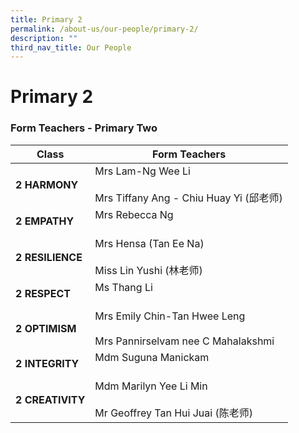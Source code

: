 ```yaml
---
title: Primary 2
permalink: /about-us/our-people/primary-2/
description: ""
third_nav_title: Our People
---
```

# **Primary 2**

### Form Teachers - Primary Two

| **Class**   	| Form Teachers 	|
|---	  |---	|
| **2 HARMONY** 	| Mrs Lam-Ng Wee Li<br>     <br>Mrs Tiffany Ang - Chiu Huay Yi (邱老师) 	|
| **2 EMPATHY** 	| Mrs Rebecca Ng<br>  <br> |
| **2 RESILIENCE** 	| Mrs Hensa (Tan Ee Na)<br>     <br>Miss Lin Yushi (林老师) 	|
| **2 RESPECT** 	| Ms Thang Li<br> <br> |
| **2 OPTIMISM** 	| Mrs Emily Chin-Tan Hwee Leng<br>     <br>Mrs Pannirselvam nee C Mahalakshmi 	|
| **2 INTEGRITY** 	| Mdm Suguna Manickam<br>  <br>	|
| **2 CREATIVITY** 	| Mdm Marilyn Yee Li Min<br>     <br>Mr Geoffrey Tan Hui Juai (陈老师)	|